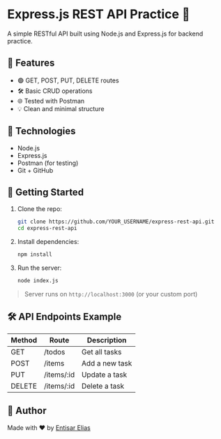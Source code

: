 # Express.js REST API Practice 🚀

A simple RESTful API built using Node.js and Express.js for backend practice.

## 📁 Features

- 🟢 GET, POST, PUT, DELETE routes
- 🛠 Basic CRUD operations
- 🌐 Tested with Postman
- 💡 Clean and minimal structure

## 🧰 Technologies

- Node.js
- Express.js
- Postman (for testing)
- Git + GitHub

## 🚀 Getting Started

1. Clone the repo:
   ```bash
   git clone https://github.com/YOUR_USERNAME/express-rest-api.git
   cd express-rest-api
   ```

2. Install dependencies:
   ```bash
   npm install
   ```

3. Run the server:
   ```bash
   node index.js
   ```

> Server runs on `http://localhost:3000` (or your custom port)

## 🛠 API Endpoints Example

| Method | Route         | Description      |
|--------|---------------|------------------|
| GET    | /todos        | Get all tasks    |
| POST   | /items        | Add a new task   |
| PUT    | /items/:id    | Update a task    |
| DELETE | /items/:id    | Delete a task    |

## 🙌 Author

Made with ❤️ by [Entisar Elias](https://github.com/entuelias)

